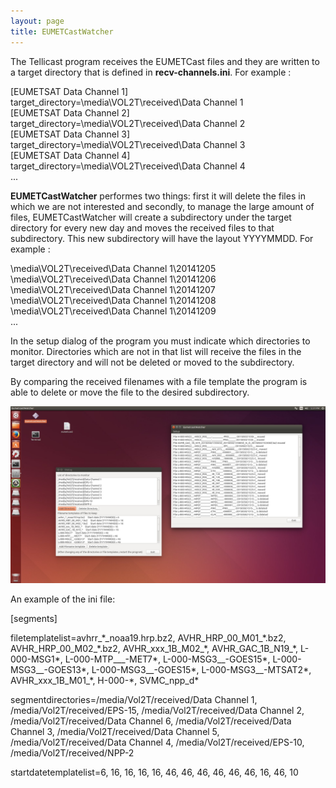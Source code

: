 ```yaml
---
layout: page
title: EUMETCastWatcher
---
```


The Tellicast program receives the EUMETCast files and they are written to a target directory that is defined in **recv-channels.ini**. For example :

<div class="message">
[EUMETSAT Data Channel 1]<br>
target_directory=\media\VOL2T\received\Data Channel 1<br>
[EUMETSAT Data Channel 2]<br>
target_directory=\media\VOL2T\received\Data Channel 2<br>
[EUMETSAT Data Channel 3]<br>
target_directory=\media\VOL2T\received\Data Channel 3<br>
[EUMETSAT Data Channel 4]<br>
target_directory=\media\VOL2T\received\Data Channel 4<br>
...<br>
</div>

<strong>EUMETCastWatcher</strong> performes two things: first it will delete the files in which we are not interested and secondly, to manage the large amount of files, EUMETCastWatcher will create a subdirectory under the target directory for every new day and moves the received files to that subdirectory.
This new subdirectory will have the layout YYYYMMDD.
For example :

<div class="message">
\media\VOL2T\received\Data Channel 1\20141205<br>
\media\VOL2T\received\Data Channel 1\20141206<br>
\media\VOL2T\received\Data Channel 1\20141207<br>
\media\VOL2T\received\Data Channel 1\20141208<br>
\media\VOL2T\received\Data Channel 1\20141209<br>
...
</div>

In the setup dialog of the program you must indicate which directories to monitor. Directories which are not in that list will receive the files in the target directory and will not be deleted or moved to the subdirectory.

By comparing the received filenames with a file template the program is able to delete or move the file to the desired subdirectory.

![_config.yml](/images/Screenshot_eumetcastwatcher.jpg)

An example of the ini file:

<div class="message">
[segments]<br>
<p>filetemplatelist=avhrr_*_noaa19.hrp.bz2, AVHR_HRP_00_M01_*.bz2, AVHR_HRP_00_M02_*.bz2, AVHR_xxx_1B_M02_*, AVHR_GAC_1B_N19_*, L-000-MSG1*, L-000-MTP___-MET7*, L-000-MSG3__-GOES15*, L-000-MSG3__-GOES13*, L-000-MSG3__-GOES15*, L-000-MSG3__-MTSAT2*, AVHR_xxx_1B_M01_*, H-000-*, SVMC_npp_d*</p>
<p>segmentdirectories=/media/Vol2T/received/Data Channel 1, /media/Vol2T/received/EPS-15, /media/Vol2T/received/Data Channel 2, /media/Vol2T/received/Data Channel 6, /media/Vol2T/received/Data Channel 3, /media/Vol2T/received/Data Channel 5, /media/Vol2T/received/Data Channel 4, /media/Vol2T/received/EPS-10, /media/Vol2T/received/NPP-2</p>
<p>startdatetemplatelist=6, 16, 16, 16, 16, 46, 46, 46, 46, 46, 46, 16, 46, 10</p>
</div>
